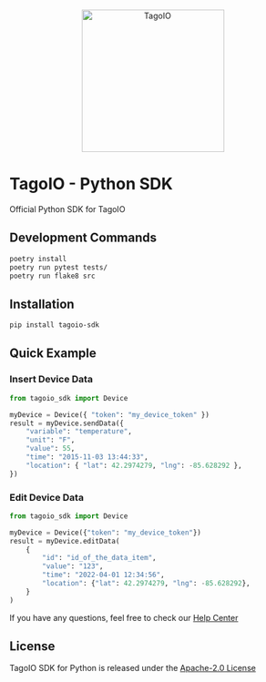 <br/>
<p align="center">
  <img src="https://assets.tago.io/tagoio/sdk.png" width="250px" alt="TagoIO"></img>
</p>

# TagoIO - Python SDK

Official Python SDK for TagoIO

## Development Commands

```bash
poetry install
poetry run pytest tests/
poetry run flake8 src
```

## Installation

```bash
pip install tagoio-sdk
```

## Quick Example

### **Insert Device Data**

```python
from tagoio_sdk import Device

myDevice = Device({ "token": "my_device_token" })
result = myDevice.sendData({
    "variable": "temperature",
    "unit": "F",
    "value": 55,
    "time": "2015-11-03 13:44:33",
    "location": { "lat": 42.2974279, "lng": -85.628292 },
})
```

### **Edit Device Data**

```python
from tagoio_sdk import Device

myDevice = Device({"token": "my_device_token"})
result = myDevice.editData(
    {
        "id": "id_of_the_data_item",
        "value": "123",
        "time": "2022-04-01 12:34:56",
        "location": {"lat": 42.2974279, "lng": -85.628292},
    }
)
```

If you have any questions, feel free to check our [Help Center](https://help.tago.io/portal/en/home)

## License

TagoIO SDK for Python is released under the [Apache-2.0 License](https://github.com/tago-io/sdk-python/blob/master/LICENSE)
